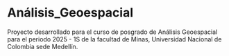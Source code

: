 # Análisis_Geoespacial
Proyecto desarrollado para el curso de posgrado de Análisis Geoespacial para el periodo 2025 - 1S de la facultad de Minas, Universidad Nacional de Colombia sede Medellín.
